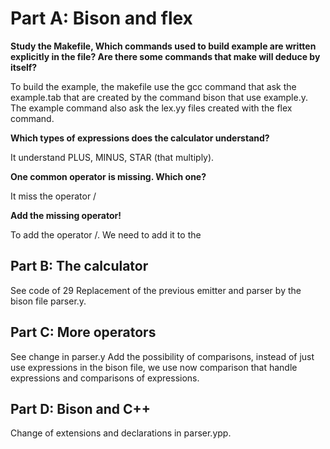 # Part A: Bison and flex

**Study the Makefile, Which commands used to build example are written explicitly in the file? Are there some commands that make will deduce by itself?**

To build the example, the makefile use the gcc command that ask the example.tab that are created by the command bison that use example.y. The example command also ask the lex.yy files created with the flex command.

**Which types of expressions does the calculator understand?**

It understand PLUS, MINUS, STAR (that multiply).

**One common operator is missing. Which one?**

It miss the operator /

**Add the missing operator!**

To add the operator /.
We need to add it to the 

## Part B: The calculator

See code of 29
Replacement of the previous emitter and parser by the bison file parser.y.

## Part C: More operators

See change in parser.y
Add the possibility of comparisons, instead of just use expressions in the bison file, we use now comparison that handle expressions and comparisons of expressions.

## Part D: Bison and C++

Change of extensions and declarations in parser.ypp.
